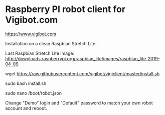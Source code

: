 # Raspberry PI robot client for Vigibot.com

https://www.vigibot.com

Installation on a clean Raspbian Stretch Lite:

Last Raspbian Stretch Lite image: http://downloads.raspberrypi.org/raspbian_lite/images/raspbian_lite-2019-04-09

wget https://raw.githubusercontent.com/vigibot/vigiclient/master/install.sh

sudo bash install.sh

sudo nano /boot/robot.json

Change "Demo" login and "Default" password to match your own robot account and reboot.
